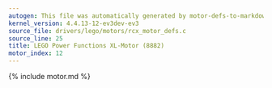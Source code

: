 ```yaml
---
autogen: This file was automatically generated by motor-defs-to-markdown.py
kernel_version: 4.4.13-12-ev3dev-ev3
source_file: drivers/lego/motors/rcx_motor_defs.c
source_line: 25
title: LEGO Power Functions XL-Motor (8882)
motor_index: 12
---
```


{% include motor.md %}
